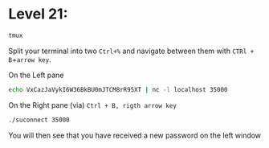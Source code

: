 # Level 21: 
```sh
tmux
```
Split your terminal into two ``Ctrl+%`` and navigate between them with ``CTRl + B``+``arrow key``.

On the Left pane
```sh
echo VxCazJaVykI6W36BkBU0mJTCM8rR95XT | nc -l localhost 35000
```
On the Right pane (via) ``Ctrl + B, rigth arrow key``
```sh
./suconnect 35000
```
You will then see that you have received a new password on the left window
